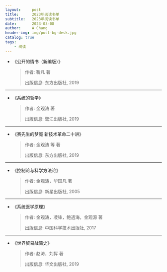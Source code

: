 ```yaml
---
layout:     post
title:      2023年阅读书单
subtitle:   2023年阅读书单
date:       2023-03-08
author:     A Chang
header-img: img/post-bg-desk.jpg
catalog: true
tags:
    - 阅读
---
```



- 《公开的情书（新编版）》
    > 作者: 靳凡 著
    > 
    > 出版信息: 东方出版社, 2019

---

- 《系统的哲学》
    > 作者: 金观涛 著
    > 
    > 出版信息: 鹭江出版社, 2019

---

- 《赛先生的梦魇 新技术革命二十讲》
    > 作者: 金观涛 等 著
    > 
    > 出版信息: 东方出版社, 2019
    
---

- 《控制论与科学方法论》
    > 作者: 金观涛，华国凡 著
    > 
    > 出版信息: 新星出版社, 2005
        
---

- 《系统医学原理》
    > 作者: 金观涛，凌锋，鲍遇海，金观源 著
    > 
    > 出版信息: 中国科学技术出版社, 2017
            
---

- 《世界贸易战简史》
    > 作者: 赵涛，刘挥 著
    > 
    > 出版信息: 华文出版社, 2019